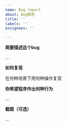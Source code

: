 ```yaml
---
name: Bug report
about: Bug报告
title: ''
labels: ''
assignees: ''

---
```


**简要描述这个bug**

...

**如何复现**

在何种场景下用何种操作复现

**你希望程序作出何种行为**

...

**截图（可选）**

...
